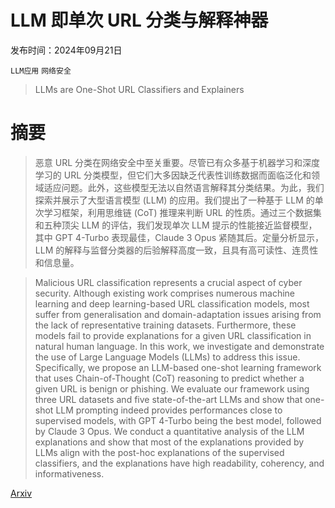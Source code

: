 # LLM 即单次 URL 分类与解释神器

发布时间：2024年09月21日

`LLM应用` `网络安全`

> LLMs are One-Shot URL Classifiers and Explainers

# 摘要

> 恶意 URL 分类在网络安全中至关重要。尽管已有众多基于机器学习和深度学习的 URL 分类模型，但它们大多因缺乏代表性训练数据而面临泛化和领域适应问题。此外，这些模型无法以自然语言解释其分类结果。为此，我们探索并展示了大型语言模型 (LLM) 的应用。我们提出了一种基于 LLM 的单次学习框架，利用思维链 (CoT) 推理来判断 URL 的性质。通过三个数据集和五种顶尖 LLM 的评估，我们发现单次 LLM 提示的性能接近监督模型，其中 GPT 4-Turbo 表现最佳，Claude 3 Opus 紧随其后。定量分析显示，LLM 的解释与监督分类器的后验解释高度一致，且具有高可读性、连贯性和信息量。

> Malicious URL classification represents a crucial aspect of cyber security. Although existing work comprises numerous machine learning and deep learning-based URL classification models, most suffer from generalisation and domain-adaptation issues arising from the lack of representative training datasets. Furthermore, these models fail to provide explanations for a given URL classification in natural human language. In this work, we investigate and demonstrate the use of Large Language Models (LLMs) to address this issue. Specifically, we propose an LLM-based one-shot learning framework that uses Chain-of-Thought (CoT) reasoning to predict whether a given URL is benign or phishing. We evaluate our framework using three URL datasets and five state-of-the-art LLMs and show that one-shot LLM prompting indeed provides performances close to supervised models, with GPT 4-Turbo being the best model, followed by Claude 3 Opus. We conduct a quantitative analysis of the LLM explanations and show that most of the explanations provided by LLMs align with the post-hoc explanations of the supervised classifiers, and the explanations have high readability, coherency, and informativeness.

[Arxiv](https://arxiv.org/abs/2409.14306)